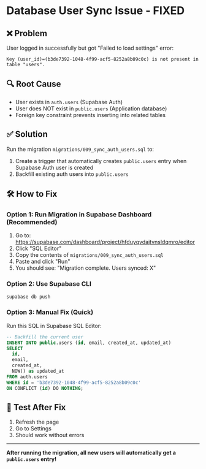 # Database User Sync Issue - FIXED

## ❌ Problem

User logged in successfully but got "Failed to load settings" error:

```
Key (user_id)=(b3de7392-1048-4f99-acf5-8252a8b09c0c) is not present in table "users".
```

## 🔍 Root Cause

- User exists in `auth.users` (Supabase Auth)
- User does NOT exist in `public.users` (Application database)
- Foreign key constraint prevents inserting into related tables

## ✅ Solution

Run the migration `migrations/009_sync_auth_users.sql` to:

1. Create a trigger that automatically creates `public.users` entry when Supabase Auth user is created
2. Backfill existing auth users into `public.users`

## 🛠️ How to Fix

### Option 1: Run Migration in Supabase Dashboard (Recommended)

1. Go to: https://supabase.com/dashboard/project/hfduyqvdajtvnsldqmro/editor
2. Click "SQL Editor"
3. Copy the contents of `migrations/009_sync_auth_users.sql`
4. Paste and click "Run"
5. You should see: "Migration complete. Users synced: X"

### Option 2: Use Supabase CLI

```bash
supabase db push
```

### Option 3: Manual Fix (Quick)

Run this SQL in Supabase SQL Editor:

```sql
-- Backfill the current user
INSERT INTO public.users (id, email, created_at, updated_at)
SELECT
  id,
  email,
  created_at,
  NOW() as updated_at
FROM auth.users
WHERE id = 'b3de7392-1048-4f99-acf5-8252a8b09c0c'
ON CONFLICT (id) DO NOTHING;
```

## 🧪 Test After Fix

1. Refresh the page
2. Go to Settings
3. Should work without errors

---

**After running the migration, all new users will automatically get a `public.users` entry!**
